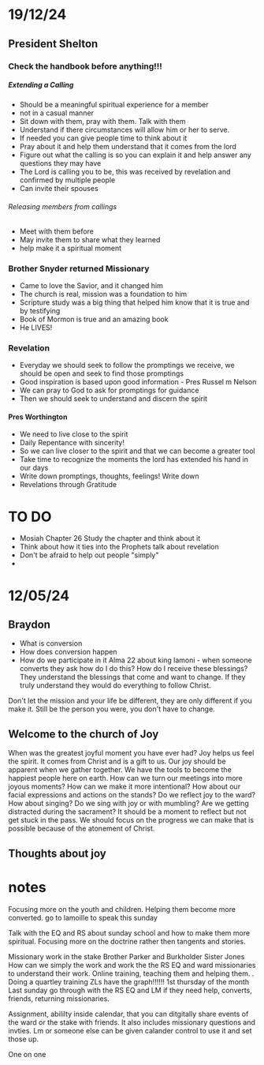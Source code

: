 
#  19/12/24

## President Shelton

### Check the handbook before anything!!!

##### Extending a Calling
- Should be a meaningful spiritual experience for a member
- not in a casual manner
- Sit down with them, pray with them. Talk with them 
- Understand if there circumstances will allow him or her to serve. 
- If needed you can give people time to think about it
- Pray about it and help them understand that it comes from the lord
- Figure out what the calling is so you can explain it and help answer any questions they may have
- The Lord is calling you to be, this was received by revelation and confirmed by multiple people 
- Can invite their spouses                                                                                            
###### Releasing members from callings
- Meet with them before
- May invite them to share what they learned
- help make it a spiritual moment 


### Brother Snyder returned Missionary
- Came to love the Savior, and it changed him
- The church is real, mission was a foundation to him
- Scripture study was a big thing that helped him know that it is true and by testifying 
- Book of Mormon is true and an amazing book 
- He LIVES!  


### Revelation

- Everyday we should seek to follow the promptings we receive, we should be open and seek to find those promptings
- Good inspiration is based upon good information - Pres Russel m Nelson 
- We can pray to God to ask for promptings for guidance
- Then we should seek to understand and discern the spirit 

#### Pres Worthington
- We need to live close to the spirit
- Daily Repentance with sincerity! 
- So we can live closer to the spirit and that we can become a greater tool
- Take time to recognize the moments the lord has extended his hand in our days
- Write down promptings, thoughts, feelings! Write down
- Revelations through Gratitude 


# TO DO
- Mosiah Chapter 26 Study the chapter and think about it
- Think about how it ties into the Prophets talk about revelation 
- Don't be afraid to help out people "simply"
- 
# 12/05/24

## Braydon 
- What is conversion
- How does conversion happen
- How do we participate in it
Alma 22 about king lamoni - when someone converts they ask how do I do this? How do I receive these blessings? They understand the blessings that come and want to change. If they truly understand they would do everything to follow Christ.

Don't let the mission and your life be different, they are only different if you make it. Still be the person you were, you don't have to change. 


## Welcome to the church of Joy

When was the greatest joyful moment you have ever had? 
Joy helps us feel the spirit. It comes from Christ and is a gift to us. Our joy should be apparent when we gather together. We have the tools to become the happiest people here on earth. How can we turn our meetings into more joyous moments? How can we make it more intentional? How about our facial expressions and actions on the stands? Do we reflect joy to the ward? How about singing? Do we sing with joy or with mumbling? Are we getting distracted during the sacrament? It should be a moment to reflect but not get stuck in the pass. We should focus on the progress we can make that is possible because of the atonement of Christ. 


## Thoughts about joy





# notes

Focusing more on the youth and children. Helping them become more converted. 
go to lamoille to speak this sunday

Talk with the EQ and RS about sunday school and how to make them more spiritual. Focusing more on the doctrine rather then tangents and stories. 


Missionary work in the stake
Brother Parker and Burkholder Sister Jones
How can we simply the work and work the the RS EQ and ward missionaries to understand their work. 
Online training, teaching them and helping them. .
Doing a quartley training 
ZLs have the graph!!!!!! 1st thursday of the month 
Last sunday go through with the RS EQ and LM if they need help, converts, friends, returning missionaries. 

Assignment, abililty inside calendar, that you can ditgitally share events of the ward or the stake with friends. It also includes missionary questions and invties. Lm or someone else can be given calander control to use it and set those up. 

One on one 